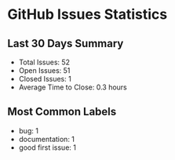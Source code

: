# GitHub Issues Statistics

## Last 30 Days Summary
- Total Issues: 52
- Open Issues: 51
- Closed Issues: 1
- Average Time to Close: 0.3 hours

## Most Common Labels
- bug: 1
- documentation: 1
- good first issue: 1
